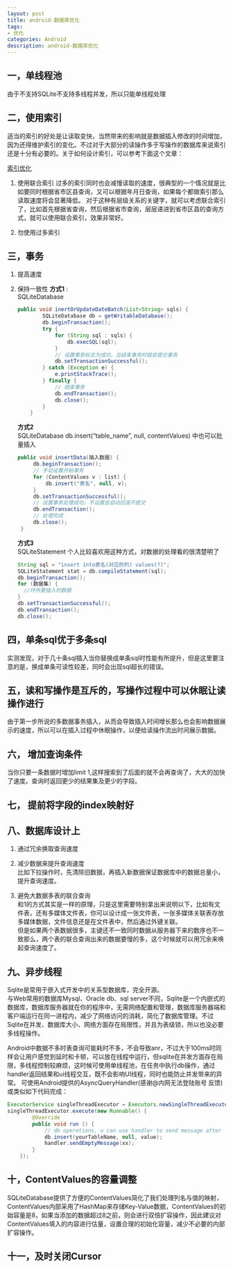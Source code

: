 ```yaml
---
layout: post
title: android-数据库优化
tags:
- 优化
categories: Android
description: android-数据库优化
---
```


## 一，单线程池  

由于不支持SQLite不支持多线程并发，所以只能单线程处理

## 二，使用索引

适当的索引的好处是让读取变快，当然带来的影响就是数据插入修改的时间增加，因为还得维护索引的变化。不过对于大部分的读操作多于写操作的数据库来说索引还是十分有必要的。关于如何设计索引，可以参考下面这个文章：

[索引优化](http://www.cnblogs.com/anding/p/3254674.html)

1. 使用联合索引 
过多的索引同时也会减慢读取的速度，很典型的一个情况就是比如要同时根据省市区县查询，又可以根据年月日查询，如果每个都做索引那么读取速度将会显著降低。 
对于这种有层级关系的关键字，就可以考虑联合索引了，比如首先根据省查询，然后根据省市查询，层层递进到省市区县的查询方式，就可以使用联合索引，效果非常好。

2. 勿使用过多索引

## 三，事务

1. 提高速度
2. 保持一致性 
  __方式1__ :     
    SQLiteDatabase
  
	~~~ java
	public void inertOrUpdateDateBatch(List<String> sqls) {
	        SQLiteDatabase db = getWritableDatabase();
	        db.beginTransaction();
	        try {
	            for (String sql : sqls) {
	                db.execSQL(sql);
	            }
	            // 设置事务标志为成功，当结束事务时就会提交事务
	            db.setTransactionSuccessful();
	        } catch (Exception e) {
	            e.printStackTrace();
	        } finally {
	            // 结束事务
	            db.endTransaction();
	            db.close();
	        }
	    }
	~~~
	
   __方式2__    
   SQLiteDatabase db.insert(“table_name”, null, contentValues) 中也可以批量插入
   
   ~~~ java
   public void insertData(插入数据) {
        db.beginTransaction();
        // 手动设置开始事务
        for (ContentValues v : list) {
            db.insert("表名", null, v);
        }
        db.setTransactionSuccessful();
        // 设置事务处理成功，不设置会自动回滚不提交 
        db.endTransaction();
        // 处理完成 
        db.close();
    }
   ~~~
   
   __方式3__     
	SQLiteStatement 个人比较喜欢用这种方式，对数据的处理看的很清楚明了
	
	~~~ java
	String sql = "insert into表名(对应的列) values(?)"; 
    SQLiteStatement stat = db.compileStatement(sql); 
    db.beginTransaction(); 
    for (数据集) { 
      //环所要插入的数据 
    } 
    db.setTransactionSuccessful(); 
    db.endTransaction(); 
    db.close();
	~~~
	
## 四，单条sql优于多条sql
   
实测发现，对于几十条sql插入当你替换成单条sql时性能有所提升，但是这里要注意的是，换成单条可读性较差，同时会出现sql超长的错误。

## 五，读和写操作是互斥的，写操作过程中可以休眠让读操作进行

由于第一步所说的多数据事务插入，从而会导致插入时间增长那么也会影响数据展示的速度，所以可以在插入过程中休眠操作，以便给读操作流出时间展示数据。

## 六， 增加查询条件

当你只要一条数据时增加limit 1,这样搜索到了后面的就不会再查询了，大大的加快了速度。查询时返回更少的结果集及更少的字段。

## 七， 提前将字段的index映射好

## 八、数据库设计上

1. 通过冗余换取查询速度

2. 减少数据来提升查询速度    
比如下拉操作时，先清除旧数据，再插入新数据保证数据库中的数据总量小，提升查询速度。

3. 避免大数据多表的联合查询    
和1的方式其实是一样的原理，只是这里需要特别拿出来说明以下，比如有文件表，还有多媒体文件表，你可以设计成一张文件表，一张多媒体关联表存放多媒体数据，文件信息还是在文件表中，然后通过外键关联。    
但是如果两个表数据很多，主键还不一致同时数据从服务器下来的数序也不一致那么，两个表的联合查询出来的数据要慢的多，这个时候就可以用冗余来唤起查询速度了。

## 九、异步线程

Sqlite是常用于嵌入式开发中的关系型数据库，完全开源。  
与Web常用的数据库Mysql、Oracle db、sql server不同，Sqlite是一个内嵌式的数据库，数据库服务器就在你的程序中，无需网络配置和管理，数据库服务器端和客户端运行在同一进程内，减少了网络访问的消耗，简化了数据库管理。不过Sqlite在并发、数据库大小、网络方面存在局限性，并且为表级锁，所以也没必要多线程操作。    

Android中数据不多时表查询可能耗时不多，不会导致anr，不过大于100ms时同样会让用户感觉到延时和卡顿，可以放在线程中运行，但sqlite在并发方面存在局限，多线程控制较麻烦，这时候可使用单线程池，在任务中执行db操作，通过handler返回结果和ui线程交互，既不会影响UI线程，同时也能防止并发带来的异常。 
可使用Android提供的AsyncQueryHandler(感谢@内网无法登陆账号 反馈)或类似如下代码完成：

~~~ java
ExecutorService singleThreadExecutor = Executors.newSingleThreadExecutor();
singleThreadExecutor.execute(new Runnable() {
        @Override
        public void run () {
            // db operetions, u can use handler to send message after
            db.insert(yourTableName, null, value);
            handler.sendEmptyMessage(xx);
        }
    });
~~~

## 十，ContentValues的容量调整

SQLiteDatabase提供了方便的ContentValues简化了我们处理列名与值的映射，ContentValues内部采用了HashMap来存储Key-Value数据，ContentValues的初始容量是8，如果当添加的数据超过8之前，则会进行双倍扩容操作，因此建议对ContentValues填入的内容进行估量，设置合理的初始化容量，减少不必要的内部扩容操作。

## 十一，及时关闭Cursor